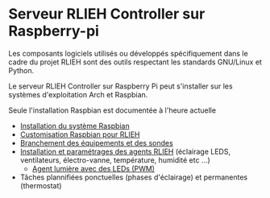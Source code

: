 # Serveur RLIEH Controller sur Raspberry-pi

Les composants logiciels utilisés ou développés spécifiquement dans le cadre du projet RLIEH sont des outils respectant les standards GNU/Linux et Python. 

Le serveur RLIEH Controller sur Raspberry Pi peut s'installer sur les systèmes d'exploitation Arch et Raspbian.

Seule l'installation Raspbian est documentée à l'heure actuelle
 
* [Installation du système Raspbian](installation_raspbian.md)
* [Customisation Raspbian pour RLIEH](installation_systeme_rlieh_sur_raspberry_pi.md)
* [Branchement des équipements et des sondes](rlieh-raspberry-pi-hat.md)
* [Installation et paramétrages des agents RLIEH](parametrage_serveur_rlieh.md) (éclairage LEDS, ventilateurs, électro-vanne, température, humidité etc ...)
  * [Agent lumière avec des LEDs (PWM)](agent-pwm-light.md)
* Tâches  plannifiées ponctuelles (phases d'éclairage) et permanentes (thermostat)
